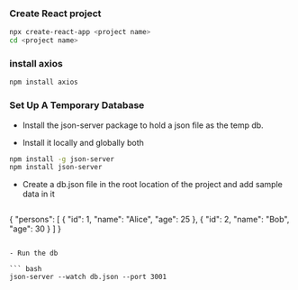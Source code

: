 ### Create React project
```bash
npx create-react-app <project name>
cd <project name>
```

### install axios
``` bash
npm install axios
```

### Set Up A Temporary Database
- Install the json-server package to hold a json file as the temp db.

- Install it locally and globally both

``` bash
npm install -g json-server
npm install json-server
```
- Create a db.json file in the root location of the project and add sample data in it
  ``` bash
{
"persons": [
    { "id": 1, "name": "Alice", "age": 25 },
    { "id": 2, "name": "Bob", "age": 30 }
]
}
```

- Run the db

``` bash
json-server --watch db.json --port 3001
```


